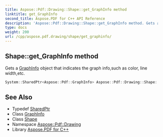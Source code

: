 ```yaml
---
title: Aspose::Pdf::Drawing::Shape::get_GraphInfo method
linktitle: get_GraphInfo
second_title: Aspose.PDF for C++ API Reference
description: 'Aspose::Pdf::Drawing::Shape::get_GraphInfo method. Gets a GraphInfo object that indicates the graph info,such as color, line width,etc in C++.'
type: docs
weight: 200
url: /cpp/aspose.pdf.drawing/shape/get_graphinfo/
---
```

## Shape::get_GraphInfo method


Gets a [GraphInfo](../../../aspose.pdf/graphinfo/) object that indicates the graph info,such as color, line width,etc.

```cpp
System::SharedPtr<Aspose::Pdf::GraphInfo> Aspose::Pdf::Drawing::Shape::get_GraphInfo() const
```

## See Also

* Typedef [SharedPtr](../../../system/sharedptr/)
* Class [GraphInfo](../../../aspose.pdf/graphinfo/)
* Class [Shape](../)
* Namespace [Aspose::Pdf::Drawing](../../)
* Library [Aspose.PDF for C++](../../../)
